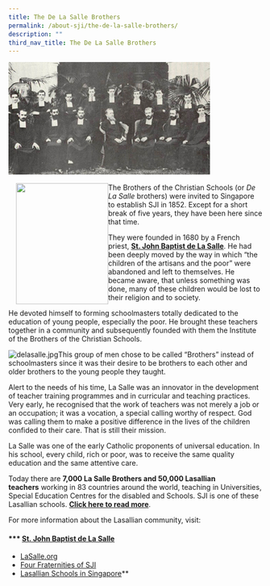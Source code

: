 ```yaml
---
title: The De La Salle Brothers
permalink: /about-sji/the-de-la-salle-brothers/
description: ""
third_nav_title: The De La Salle Brothers
---
```

![The Brothers 1913](/images/TheBrothers-1913.jpeg)  

<img src="![](/images/Brothers-icon.jpeg)" style="width:183px;height:240px;margin-left:15px;" align = "left">

The Brothers of the Christian Schools (or _De La Salle_ brothers) were invited to Singapore to establish SJI in 1852. Except for a short break of five years, they have been here since that time.

They were founded in 1680 by a French priest, **[St. John Baptist de La Salle](https://www.lasalle.org/en/lasallian-holiness/st-john-baptist-de-la-salle/)**. He had been deeply moved by the way in which “the children of the artisans and the poor” were abandoned and left to themselves. He became aware, that unless something was done, many of these children would be lost to their religion and to society.

He devoted himself to forming schoolmasters totally dedicated to the education of young people, especially the poor. He brought these teachers together in a community and subsequently founded with them the Institute of the Brothers of the Christian Schools.

![delasalle.jpg](https://www.sji.edu.sg/qql/slot/u560/About%20SJI/The%20De%20La%20Salle%20Brothers/delasalle.jpg)This group of men chose to be called “Brothers” instead of schoolmasters since it was their desire to be brothers to each other and older brothers to the young people they taught.

Alert to the needs of his time, La Salle was an innovator in the development of teacher training programmes and in curricular and teaching practices. Very early, he recognised that the work of teachers was not merely a job or an occupation; it was a vocation, a special calling worthy of respect. God was calling them to make a positive difference in the lives of the children confided to their care. That is still their mission.

La Salle was one of the early Catholic proponents of universal education. In his school, every child, rich or poor, was to receive the same quality education and the same attentive care.

Today there are **7,000 La Salle Brothers and 50,000 Lasallian teachers** working in 83 countries around the world, teaching in Universities, Special Education Centres for the disabled and Schools. SJI is one of these Lasallian schools. [**Click here to read more**](https://issuu.com/sji-books/docs/lumen7-june2014/8).

For more information about the Lasallian community, visit:

#### ***   [St. John Baptist de La Salle](https://www.lasalle.org/en/lasallian-holiness/st-john-baptist-de-la-salle/)
*   [LaSalle.org](https://www.lasalle.org/en/)
*   [Four Fraternities of SJI](https://www.sji.edu.sg/about-sji/the-de-la-salle-brothers/four-fraternities-of-sji)
*   [Lasallian Schools in Singapore](https://www.sji.edu.sg/about-sji/the-de-la-salle-brothers/lasallian-schools)**